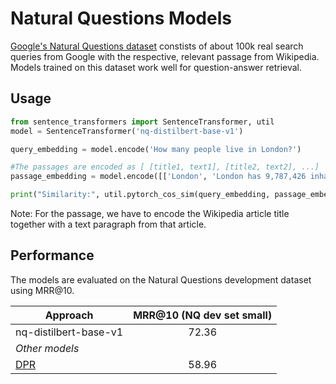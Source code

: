 # Natural Questions Models
[Google's Natural Questions dataset](https://ai.google.com/research/NaturalQuestions) constists of about 100k real search queries from Google with the respective, relevant passage from Wikipedia. Models trained on this dataset work well for question-answer retrieval.

## Usage

```python
from sentence_transformers import SentenceTransformer, util
model = SentenceTransformer('nq-distilbert-base-v1')

query_embedding = model.encode('How many people live in London?')

#The passages are encoded as [ [title1, text1], [title2, text2], ...]
passage_embedding = model.encode([['London', 'London has 9,787,426 inhabitants at the 2011 census.']])

print("Similarity:", util.pytorch_cos_sim(query_embedding, passage_embedding))
```

Note: For the passage, we have to encode the Wikipedia article title together with a text paragraph from that article.


## Performance
The models are evaluated on the Natural Questions development dataset using MRR@10.

| Approach       |  MRR@10 (NQ dev set small) |  
| ------------- |:-------------: |
| nq-distilbert-base-v1 | 72.36 |
| *Other models* | |
| [DPR](https://huggingface.co/transformers/model_doc/dpr.html) | 58.96 |